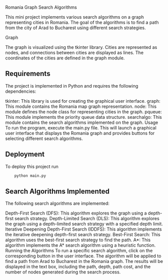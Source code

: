 

Romania Graph Search Algorithms


This mini project implements various search algorithms on a graph representing cities in Romania. The goal of the algorithms is to find a path from the city of Arad to Bucharest using different search strategies.

Graph 


The graph is visualized using the tkinter library. Cities are represented as nodes, and connections between cities are displayed as lines. The coordinates of the cities are defined in the graph module.



## Requirements


The project is implemented in Python and requires the following dependencies:

tkinter: This library is used for creating the graphical user interface.
graph: This module contains the Romania map graph representation.
node: This module defines the node class for representing cities in the graph.
pqueue: This module implements the priority queue data structure.
searchalgo: This module contains the search algorithms implemented on the graph.
Usage
To run the program, execute the main.py file. This will launch a graphical user interface that displays the Romania graph and provides buttons for selecting different search algorithms.


## Deployment

To deploy this project run

```bash
    python main.py
```


## Search Algorithms Implemented


The following search algorithms are implemented:

Depth-First Search (DFS): This algorithm explores the graph using a depth-first search strategy.
Depth-Limited Search (DLS): This algorithm explores the graph using a depth-limited search strategy with a specified depth limit.
Iterative Deepening Depth-First Search (IDDFS): This algorithm implements the iterative deepening depth-first search strategy.
Best-First Search: This algorithm uses the best-first search strategy to find the path.
A*: This algorithm implements the A* search algorithm using a heuristic function.
Running the Algorithms
To run a specific search algorithm, click on the corresponding button in the user interface. The algorithm will be applied to find a path from Arad to Bucharest in the Romania graph. The results will be displayed in the text box, including the path, depth, path cost, and the number of nodes generated during the search process.